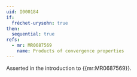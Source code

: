 ```yaml
---
uid: I000184
if:
  fréchet-urysohn: true
then:
  sequential: true
refs:
  - mr: MR0687569
    name: Products of convergence properties
---
```

Asserted in the introduction to {{mr:MR0687569}}.
